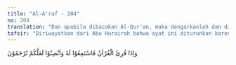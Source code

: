 ```yaml
---
title: "Al-A'raf - 204"
no: 204
translation: "Dan apabila dibacakan Al-Qur'an, maka dengarkanlah dan diamlah, agar kamu mendapat rahmat."
tafsir: "Diriwayatkan dari Abu Hurairah bahwa ayat ini diturunkan karena sahabat salat di belakang Rasulullah sambil berbicara. Allah dalam ayat ini memerintahkan orang-orang yang beriman agar mereka memberikan perhatian yang sungguh-sungguh kepada Al-Quran. Hendaklah mereka mendengarkan sebaik-baiknya ataupun isinya untuk dipahami, mengambil pelajaran-pelajaran dari padanya dan mengamalkannya dengan ikhlas.\n\nSabda Rasulullah saw:\n\nBarangsiapa mendengarkan (dengan sungguh-sungguh) ayat dari Al-Quran, dituliskan baginya kebaikan yang berlipat ganda dan barang siapa membacanya, adalah baginya cahaya pada hari Kiamat.\" (Riwayat al-Bukhari dan Imam Ahmad dari Abu Hurairah)\n\nHendaklah orang-orang mukmin itu bersikap tenang sewaktu Al-Quran dibacakan, sebab di dalam ketenangan itulah mereka dapat merenungkan isinya. Janganlah pikiran mereka melayang-layang sewaktu Al-Quran diperdengarkan, sehingga tidak dapat memahami ayat-ayat itu dengan baik. Allah akan menganugerahkan rahmat-Nya kepada kaum Muslimin bilamana mereka memenuhi perintah Allah tersebut dan menghayati isi Al-Quran.\n\nAda beberapa pendapat seputar perintah untuk mendengarkan dan bersikap tenang sewaktu Al-Quran dibacakan:\n\n1.Wajib mendengarkan dan bersikap tenang ketika Al-Quran dibacakan berdasarkan perintah tersebut, baik di dalam salat ataupun diluar salat. Demikianlah pendapat Hasan al-Bashri dan Abu Muslim al-Ashfahani.\n\n2.Wajib mendengarkan dan bersikap tenang, tetapi khusus pada bacaan-bacaan Rasul saw di zaman beliau dan bacaan iman dalam salat, serta bacaan khatib dalam khutbah Jumat. \n\n3.Mendengarkan bacaan Al-Quran di luar salat dan khutbah seperti resepsi dipandang sangat dianjurkan agar kita mendapat rahmat Allah."
---
```


وَاِذَا قُرِئَ الْقُرْاٰنُ فَاسْتَمِعُوْا لَهٗ وَاَنْصِتُوْا لَعَلَّكُمْ تُرْحَمُوْنَ
